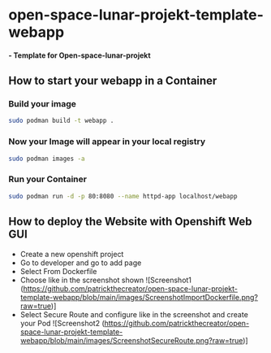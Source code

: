 # open-space-lunar-projekt-template-webapp
#### - Template for Open-space-lunar-projekt

## How to start your webapp in a Container

### Build your image

```sh
sudo podman build -t webapp .
```

### Now your Image will appear in your local registry
```sh
sudo podman images -a
```


### Run your Container

```sh
sudo podman run -d -p 80:8080 --name httpd-app localhost/webapp
```


## How to deploy the Website with Openshift Web GUI
- Create a new openshift project
- Go to developer and go to add page
- Select From Dockerfile
- Choose like in the screenshot shown
![Screenshot1 (https://github.com/patrickthecreator/open-space-lunar-projekt-template-webapp/blob/main/images/ScreenshotImportDockerfile.png?raw=true)]
- Select Secure Route and configure like in the screenshot and create your Pod
![Screenshot2 (https://github.com/patrickthecreator/open-space-lunar-projekt-template-webapp/blob/main/images/ScreenshotSecureRoute.png?raw=true)]